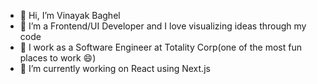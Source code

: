 - 👋 Hi, I’m Vinayak Baghel
- 👀 I’m a Frontend/UI Developer and I love visualizing ideas through my code
- 💼 I work as a Software Engineer at Totality Corp(one of the most fun places to work 😄)
- 🌱 I’m currently working on React using Next.js

<!---
vinayakrb/vinayakrb is a ✨ special ✨ repository because its `README.md` (this file) appears on your GitHub profile.
You can click the Preview link to take a look at your changes.
--->
